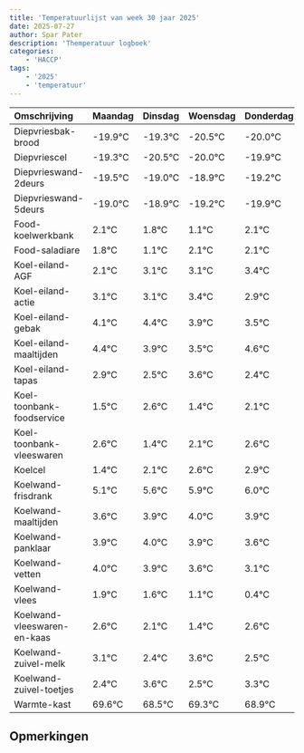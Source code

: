 ```yaml
---
title: 'Temperatuurlijst van week 30 jaar 2025'
date: 2025-07-27
author: Spar Pater
description: 'Themperatuur logboek'
categories:
    - 'HACCP'
tags:
    - '2025'
    - 'temperatuur'
---
```

|Omschrijving|Maandag|Dinsdag|Woensdag|Donderdag|Vrijdag|Zaterdag|Zondag|
|:---|:---|:---|:---|:---|:---|:---|:---|
|Diepvriesbak-brood|-19.9°C|-19.3°C|-20.5°C|-20.0°C|-19.9°C|-20.2°C|-20.9°C|
|Diepvriescel|-19.3°C|-20.5°C|-20.0°C|-19.9°C|-20.2°C|-20.9°C|-19.9°C|
|Diepvrieswand-2deurs|-19.5°C|-19.0°C|-18.9°C|-19.2°C|-19.9°C|-18.9°C|-18.9°C|
|Diepvrieswand-5deurs|-19.0°C|-18.9°C|-19.2°C|-19.9°C|-18.9°C|-18.9°C|-18.6°C|
|Food-koelwerkbank|2.1°C|1.8°C|1.1°C|2.1°C|2.1°C|2.4°C|1.9°C|
|Food-saladiare|1.8°C|1.1°C|2.1°C|2.1°C|2.4°C|1.9°C|1.5°C|
|Koel-eiland-AGF|2.1°C|3.1°C|3.1°C|3.4°C|2.9°C|2.5°C|3.6°C|
|Koel-eiland-actie|3.1°C|3.1°C|3.4°C|2.9°C|2.5°C|3.6°C|2.4°C|
|Koel-eiland-gebak|4.1°C|4.4°C|3.9°C|3.5°C|4.6°C|3.4°C|4.1°C|
|Koel-eiland-maaltijden|4.4°C|3.9°C|3.5°C|4.6°C|3.4°C|4.1°C|4.6°C|
|Koel-eiland-tapas|2.9°C|2.5°C|3.6°C|2.4°C|3.1°C|3.6°C|3.9°C|
|Koel-toonbank-foodservice|1.5°C|2.6°C|1.4°C|2.1°C|2.6°C|2.9°C|3.0°C|
|Koel-toonbank-vleeswaren|2.6°C|1.4°C|2.1°C|2.6°C|2.9°C|3.0°C|2.9°C|
|Koelcel|1.4°C|2.1°C|2.6°C|2.9°C|3.0°C|2.9°C|2.6°C|
|Koelwand-frisdrank|5.1°C|5.6°C|5.9°C|6.0°C|5.9°C|5.6°C|5.1°C|
|Koelwand-maaltijden|3.6°C|3.9°C|4.0°C|3.9°C|3.6°C|3.1°C|2.4°C|
|Koelwand-panklaar|3.9°C|4.0°C|3.9°C|3.6°C|3.1°C|2.4°C|3.6°C|
|Koelwand-vetten|4.0°C|3.9°C|3.6°C|3.1°C|2.4°C|3.6°C|2.5°C|
|Koelwand-vlees|1.9°C|1.6°C|1.1°C|0.4°C|1.6°C|0.5°C|1.3°C|
|Koelwand-vleeswaren-en-kaas|2.6°C|2.1°C|1.4°C|2.6°C|1.5°C|2.3°C|1.9°C|
|Koelwand-zuivel-melk|3.1°C|2.4°C|3.6°C|2.5°C|3.3°C|2.9°C|3.4°C|
|Koelwand-zuivel-toetjes|2.4°C|3.6°C|2.5°C|3.3°C|2.9°C|3.4°C|3.7°C|
|Warmte-kast|69.6°C|68.5°C|69.3°C|68.9°C|69.4°C|69.7°C|69.1°C|

## Opmerkingen


